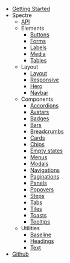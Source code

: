 - [Getting Started](getting-started)
- Spectre
  - [API](spectre/api)
  - Elements
    - [Buttons](spectre/elements/buttons)
    - [Forms](spectre/elements/forms)
    - [Labels](spectre/elements/labels)
    - [Media](spectre/elements/media)
    - [Tables](spectre/elements/tables)
  - Layout
    - [Layout](spectre/layout/layout)
    - [Responsive](spectre/layout/responsive)
    - [Hero](spectre/layout/hero)
    - [Navbar](spectre/layout/navbar)
  - Components
    - [Accordions](spectre/components/accordions)
    - [Avatars](spectre/components/avatars)
    - [Badges](spectre/components/badges)
    - [Bars](spectre/components/bars)
    - [Breadcrumbs](spectre/components/breadcrumbs)
    - [Cards](spectre/components/cards)
    - [Chips](spectre/components/chips)
    - [Empty states](spectre/components/empty)
    - [Menus](spectre/components/menus)
    - [Modals](spectre/components/modals)
    - [Navigations](spectre/components/navigations)
    - [Paginations](spectre/components/paginations)
    - [Panels](spectre/components/panels)
    - [Popovers](spectre/components/popovers)
    - [Steps](spectre/components/steps)
    - [Tabs](spectre/components/tabs)
    - [Tiles](spectre/components/tiles)
    - [Toasts](spectre/components/toasts)
    - [Tooltips](spectre/components/tooltips)
  - Utilities
    - [Baseline](spectre/utilities/baseline)
    - [Headings](spectre/utilities/headings)
    - [Text](spectre/utilities/text)
- [Github](https://github.com/kenoxa/svelkit)
